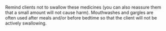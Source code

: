 Remind clients not to swallow these medicines (you can also reassure them that a small amount will not cause harm). Mouthwashes and gargles are often used after meals and/or before bedtime so that the client will not be actively swallowing.
